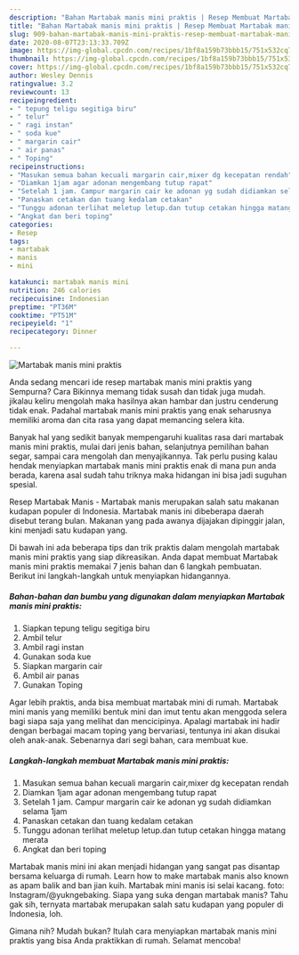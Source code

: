 ```yaml
---
description: "Bahan Martabak manis mini praktis | Resep Membuat Martabak manis mini praktis Yang Lezat"
title: "Bahan Martabak manis mini praktis | Resep Membuat Martabak manis mini praktis Yang Lezat"
slug: 909-bahan-martabak-manis-mini-praktis-resep-membuat-martabak-manis-mini-praktis-yang-lezat
date: 2020-08-07T23:13:33.709Z
image: https://img-global.cpcdn.com/recipes/1bf8a159b73bbb15/751x532cq70/martabak-manis-mini-praktis-foto-resep-utama.jpg
thumbnail: https://img-global.cpcdn.com/recipes/1bf8a159b73bbb15/751x532cq70/martabak-manis-mini-praktis-foto-resep-utama.jpg
cover: https://img-global.cpcdn.com/recipes/1bf8a159b73bbb15/751x532cq70/martabak-manis-mini-praktis-foto-resep-utama.jpg
author: Wesley Dennis
ratingvalue: 3.2
reviewcount: 13
recipeingredient:
- " tepung teligu segitiga biru"
- " telur"
- " ragi instan"
- " soda kue"
- " margarin cair"
- " air panas"
- " Toping"
recipeinstructions:
- "Masukan semua bahan kecuali margarin cair,mixer dg kecepatan rendah"
- "Diamkan 1jam agar adonan mengembang tutup rapat"
- "Setelah 1 jam. Campur margarin cair ke adonan yg sudah didiamkan selama 1jam"
- "Panaskan cetakan dan tuang kedalam cetakan"
- "Tunggu adonan terlihat meletup letup.dan tutup cetakan hingga matang merata"
- "Angkat dan beri toping"
categories:
- Resep
tags:
- martabak
- manis
- mini

katakunci: martabak manis mini 
nutrition: 246 calories
recipecuisine: Indonesian
preptime: "PT36M"
cooktime: "PT51M"
recipeyield: "1"
recipecategory: Dinner

---
```



![Martabak manis mini praktis](https://img-global.cpcdn.com/recipes/1bf8a159b73bbb15/751x532cq70/martabak-manis-mini-praktis-foto-resep-utama.jpg)

Anda sedang mencari ide resep martabak manis mini praktis yang Sempurna? Cara Bikinnya memang tidak susah dan tidak juga mudah. jikalau keliru mengolah maka hasilnya akan hambar dan justru cenderung tidak enak. Padahal martabak manis mini praktis yang enak seharusnya memiliki aroma dan cita rasa yang dapat memancing selera kita.

Banyak hal yang sedikit banyak mempengaruhi kualitas rasa dari martabak manis mini praktis, mulai dari jenis bahan, selanjutnya pemilihan bahan segar, sampai cara mengolah dan menyajikannya. Tak perlu pusing kalau hendak menyiapkan martabak manis mini praktis enak di mana pun anda berada, karena asal sudah tahu triknya maka hidangan ini bisa jadi suguhan spesial.

Resep Martabak Manis - Martabak manis merupakan salah satu makanan kudapan populer di Indonesia. Martabak manis ini dibeberapa daerah disebut terang bulan. Makanan yang pada awanya dijajakan dipinggir jalan, kini menjadi satu kudapan yang.


Di bawah ini ada beberapa tips dan trik praktis dalam mengolah martabak manis mini praktis yang siap dikreasikan. Anda dapat membuat Martabak manis mini praktis memakai 7 jenis bahan dan 6 langkah pembuatan. Berikut ini langkah-langkah untuk menyiapkan hidangannya.

<!--inarticleads1-->

##### Bahan-bahan dan bumbu yang digunakan dalam menyiapkan Martabak manis mini praktis:

1. Siapkan  tepung teligu segitiga biru
1. Ambil  telur
1. Ambil  ragi instan
1. Gunakan  soda kue
1. Siapkan  margarin cair
1. Ambil  air panas
1. Gunakan  Toping


Agar lebih praktis, anda bisa membuat martabak mini di rumah. Martabak mini manis yang memiliki bentuk mini dan imut tentu akan menggoda selera bagi siapa saja yang melihat dan mencicipinya. Apalagi martabak ini hadir dengan berbagai macam toping yang bervariasi, tentunya ini akan disukai oleh anak-anak. Sebenarnya dari segi bahan, cara membuat kue. 

<!--inarticleads2-->

##### Langkah-langkah membuat Martabak manis mini praktis:

1. Masukan semua bahan kecuali margarin cair,mixer dg kecepatan rendah
1. Diamkan 1jam agar adonan mengembang tutup rapat
1. Setelah 1 jam. Campur margarin cair ke adonan yg sudah didiamkan selama 1jam
1. Panaskan cetakan dan tuang kedalam cetakan
1. Tunggu adonan terlihat meletup letup.dan tutup cetakan hingga matang merata
1. Angkat dan beri toping


Martabak manis mini ini akan menjadi hidangan yang sangat pas disantap bersama keluarga di rumah. Learn how to make martabak manis also known as apam balik and ban jian kuih. Martabak mini manis isi selai kacang. foto: Instagram/@yukngebaking. Siapa yang suka dengan martabak manis? Tahu gak sih, ternyata martabak merupakan salah satu kudapan yang populer di Indonesia, loh. 

Gimana nih? Mudah bukan? Itulah cara menyiapkan martabak manis mini praktis yang bisa Anda praktikkan di rumah. Selamat mencoba!
